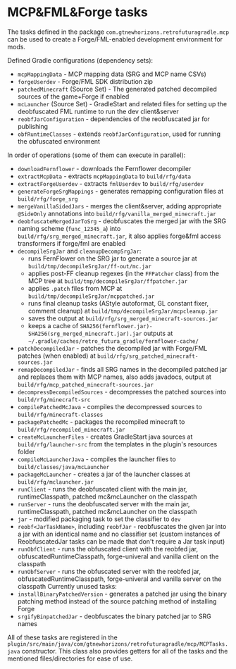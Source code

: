 # MCP&FML&Forge tasks

The tasks defined in the package `com.gtnewhorizons.retrofuturagradle.mcp` can be used to create a Forge/FML-enabled development environment for mods.

Defined Gradle configurations (dependency sets):
 - `mcpMappingData` - MCP mapping data (SRG and MCP name CSVs)
 - `forgeUserdev` - Forge/FML SDK distribution zip
 - `patchedMinecraft` (Source Set) - The generated patched decompiled sources of the game+Forge if enabled
 - `mcLauncher` (Source Set) - GradleStart and related files for setting up the deobfuscated FML runtime to run the dev client&server
 - `reobfJarConfiguration` - dependencies of the reobfuscated jar for publishing
 - `obfRuntimeClasses` - extends `reobfJarConfiguration`, used for running the obfuscated environment

In order of operations (some of them can execute in parallel):
 - `downloadFernflower` - downloads the Fernflower decompiler
 - `extractMcpData` - extracts `mcpMappingData` to `build/rfg/data`
 - `extractForgeUserdev` - extracts `fmlUserdev` to `build/rfg/userdev`
 - `generateForgeSrgMappings` - generates remapping configuration files at `build/rfg/forge_srg`
 - `mergeVanillaSidedJars` - merges the client&server, adding appropriate `@SideOnly` annotations into `build/rfg/vanilla_merged_minecraft.jar`
 - `deobfuscateMergedJarToSrg` - deobfuscates the merged jar with the SRG naming scheme (`func_12345_a`) into `build/rfg/srg_merged_minecraft.jar`, it also applies forge&fml access transformers if forge/fml are enabled
 - `decompileSrgJar` and `cleanupDecompSrgJar`:
   - runs FernFlower on the SRG jar to generate a source jar at `build/tmp/decompileSrgJar/ff-out/mc.jar`
   - applies post-FF cleanup regexes (in the `FFPatcher` class) from the MCP tree at `build/tmp/decompileSrgJar/ffpatcher.jar`
   - applies `.patch` files from MCP at `build/tmp/decompileSrgJar/mcppatched.jar`
   - runs final cleanup tasks (AStyle autoformat, GL constant fixer, comment cleanup) at `build/tmp/decompileSrgJar/mcpcleanup.jar`
   - saves the output at `build/rfg/srg_merged_minecraft-sources.jar`
   - keeps a cache of `SHA256(fernflower.jar)-SHA256(srg_merged_minecraft.jar).jar` outputs at `~/.gradle/caches/retro_futura_gradle/fernflower-cache/`
 - `patchDecompiledJar` - patches the decompiled jar with Forge/FML patches (when enabled) at `build/rfg/srg_patched_minecraft-sources.jar`
 - `remapDecompiledJar` - finds all SRG names in the decompiled patched jar and replaces them with MCP names, also adds javadocs, output at `build/rfg/mcp_patched_minecraft-sources.jar`
 - `decompressDecompiledSources` - decompresses the patched sources into `build/rfg/minecraft-src`
 - `compilePatchedMcJava` - compiles the decompressed sources to `build/rfg/minecraft-classes`
 - `packagePatchedMc` - packages the recompiled minecraft to `build/rfg/recompiled_minecraft.jar`
 - `createMcLauncherFiles` - creates GradleStart java sources at `build/rfg/launcher-src` from the templates in the plugin's resources folder
 - `compileMcLauncherJava` - compiles the launcher files to `build/classes/java/mcLauncher`
 - `packageMcLauncher` - creates a jar of the launcher classes at `build/rfg/mclauncher.jar`
- `runClient` - runs the deobfuscated client with the main jar, runtimeClasspath, patched mc&mcLauncher on the classpath
- `runServer` - runs the deobfuscated server with the main jar, runtimeClasspath, patched mc&mcLauncher on the classpath
- `jar` - modified packaging task to set the classifier to `dev`
- `reobf<JarTaskName>`, including `reobfJar` - reobfuscates the given jar into a jar with an identical name and no classifier set (custom instances of ReobfuscatedJar tasks can be made that don't require a Jar task input)
- `runObfClient` - runs the obfuscated client with the reobfed jar, obfuscatedRuntimeClasspath, forge-univeral and vanilla client on the classpath
- `runObfServer` - runs the obfuscated server with the reobfed jar, obfuscatedRuntimeClasspath, forge-univeral and vanilla server on the classpath
Currently unused tasks:
- `installBinaryPatchedVersion` - generates a patched jar using the binary patching method instead of the source patching method of installing Forge
- `srgifyBinpatchedJar` - deobfuscates the binary patched jar to SRG names

All of these tasks are registered in the `plugin/src/main/java/com/gtnewhorizons/retrofuturagradle/mcp/MCPTasks.java` constructor.
This class also provides getters for all of the tasks and the mentioned files/directories for ease of use.
